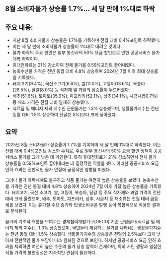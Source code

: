 ## 8월 소비자물가 상승률 1.7%… 세 달 만에 1%대로 하락

## 주요 내용:
*   지난 8월 소비자물가 상승률은 1.7%를 기록하며 전월 대비 0.4%포인트 하락했다.
*   이는 세 달 만에 소비자물가 상승률이 1%대로 내려온 것이다.
*   물가 하락의 주요 원인은 일부 통신사의 50% 요금 할인으로 인한 공공서비스 물가 대폭 하락이다.
*   휴대전화료는 21% 감소하여 전체 물가를 0.59%포인트 끌어내렸다.
*   농축수산물 가격은 전년 동월 대비 4.8% 상승하며 2024년 7월 이후 최대 상승률을 기록했다.
*   돼지고기(9.4%), 국산소고기(6.6%), 쌀(11.0%), 고등어(13.6%), 복숭아(28.5%), 달걀(8.0%) 등 식자재 및 과일의 상승률이 두드러졌다.
*   배추(51.6%), 토마토(35.9%), 파프리카(52.1%), 상추(34.1%), 시금치(50.7%) 등 채소 가격은 전월 대비 일제히 상승했다.
*   식료품 및 에너지 제외 지수인 근원물가는 1.3% 상승했으며, 생활물가지수는 전년 동월 대비 1.5% 상승하여 전달(2.5%)보다 크게 낮아졌다.

## 요약
2025년 8월 소비자물가 상승률이 1.7%를 기록하며 세 달 만에 1%대로 하락했다. 이는 전월 대비 0.4%포인트 감소한 수치로, 주로 일부 통신사의 50% 요금 할인 정책이 공공서비스 물가를 크게 낮춘 데 기인한다. 특히 휴대전화료가 21% 감소하면서 전체 물가 상승률을 0.59%포인트 끌어내리는 데 결정적인 역할을 했다. 이러한 공공서비스 요금 인하 효과는 전반적인 물가 안정에 긍정적인 영향을 미쳤다.

그러나 물가 하락세에도 불구하고 식품 물가는 여전히 높은 상승률을 보였다. 농축수산물 가격은 전년 동월 대비 4.8% 상승하여 2024년 7월 이후 가장 높은 상승률을 기록했다. 돼지고기, 국산 소고기, 쌀, 고등어, 복숭아, 달걀 등 주요 식자재와 과일 가격이 전년 대비 크게 올랐으며, 배추, 토마토, 파프리카, 상추, 시금치 등 채소류는 전월 대비 급등세를 보였다. 이는 휴가철 수요 증가와 민생소비쿠폰 발행 등이 복합적으로 작용한 결과로 분석된다.

물가의 기조적 흐름을 보여주는 경제협력개발기구(OECD) 기준 근원물가(식료품 및 에너지 제외 지수)는 1.3% 상승했으며, 국민들이 체감하는 물가를 나타내는 생활물가지수는 전년 동월 대비 1.5% 상승했다. 생활물가지수의 상승률은 전달의 2.5%보다 크게 낮아져 전반적인 물가 부담이 다소 완화된 것으로 보인다. 하지만 공공서비스 요금 인하 효과를 제외하면 여전히 높은 수준의 물가 상승 압력이 존재하며, 특히 서민 생활과 밀접한 식품 가격의 불안정성은 지속적인 관심이 필요하다.